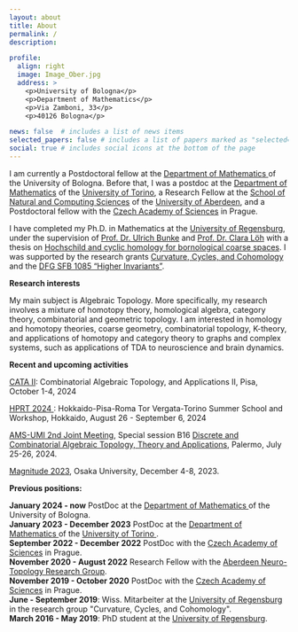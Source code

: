 ```yaml
---
layout: about
title: About
permalink: /
description:  

profile:
  align: right
  image: Image_Ober.jpg
  address: >
    <p>University of Bologna</p>
    <p>Department of Mathematics</p>
    <p>Via Zamboni, 33</p>
    <p>40126 Bologna</p>

news: false  # includes a list of news items
selected_papers: false # includes a list of papers marked as "selected={true}"
social: true # includes social icons at the bottom of the page
---
```


I am currently a Postdoctoral fellow at the <a href="https://matematica.unibo.it/it/dipartimento"> Department of Mathematics </a> of the University of Bologna. Before that, I was a postdoc at the  <a href="https://www.dipmatematica.unito.it/do/home.pl"> Department of Mathematics</a> of the 
<a href="https://www.unito.it/"> University of Torino</a>, a Research Fellow  at the
 <a href="https://www.abdn.ac.uk/ncs/index.php"> School of Natural and Computing Sciences</a> 
of the <a href="https://www.abdn.ac.uk/"> University of Aberdeen</a>, and a Postdoctoral fellow with the
<a href="http://www.avcr.cz/cs/"> Czech Academy of Sciences</a> in Prague. 


I have completed my Ph.D. in Mathematics at the <a href="http://www.uni-regensburg.de/index.html.en"> University of Regensburg</a>, 
under the supervision of 
<a href="http://www.uni-regensburg.de/Fakultaeten/nat_Fak_I/Bunke/index.html"> Prof. Dr. Ulrich Bunke</a> and 
<a href="http://www.mathematik.uni-r.de/loeh/"> Prof. Dr. Clara L&ouml;h</a> with a thesis on <a href="https://epub.uni-regensburg.de/40219/"> Hochschild and cyclic homology for bornological coarse spaces</a>. I was supported by the research grants
	<a href="http://www-app.uni-regensburg.de/Fakultaeten/MAT/GK/index.php/Main_Page"> Curvature, Cycles, and Cohomology</a> and 
	the <a href="http://www-cgi.uni-regensburg.de/Fakultaeten/MAT/sfb-higher-invariants/index.php/SFB1085"> 
	DFG SFB 1085 &#8220;Higher Invariants&#8221;</a>. 
	
	
<b>Research interests</b>	

My main subject is Algebraic Topology. More specifically, my research involves a mixture of homotopy
theory, homological algebra, category theory, combinatorial and geometric topology.
I am interested in homology and homotopy theories, coarse geometry, combinatorial topology, K-theory, and applications of homotopy and category theory to graphs and complex systems, such as applications of TDA to neuroscience and brain dynamics.

<b>Recent and upcoming activities</b>

<a href="http://www.crm.sns.it/event/532/index.html#title"> CATA II</a>: Combinatorial Algebraic Topology, and Applications II, Pisa, October 1-4, 2024

<a href="https://sites.google.com/view/hprt2024/home"> HPRT 2024 </a>: Hokkaido-Pisa-Roma Tor Vergata-Torino Summer School and Workshop, Hokkaido, August 26 - September 6, 2024

<a href="https://umi.dm.unibo.it/jm-umi-ams/social-events/"> AMS-UMI 2nd Joint Meeting</a>, Special session B16 <a href="https://sites.google.com/cimat.mx/umi-ams-discrete-alg-top/inicio?authuser=0"> Discrete and Combinatorial 
Algebraic Topology, 
Theory and Applications</a>, Palermo, July 25-26, 2024.

<a href="https://sites.google.com/view/magnitude2023/home?authuser=0"> Magnitude 2023</a>, Osaka University,  December 4-8, 2023.

<!-- <a href="https://sites.google.com/view/tdainturin/home-page"> TDA in Turin</a>, Turin, November 29, 2023 -->

<!-- <a href="http://www.crm.sns.it/event/523/index.html#title"> CATA</a>: Combinatorial Algebraic Topology, and Applications, Pisa, November 27-28, 2023 -->

<!-- <a href="https://sites.google.com/view/2023hprt/home?authuser=0"> HPRT 2023 </a>: Hokkaido-Pisa-Roma Tor Vergata-Torino Summer School and Workshop, Torino, August-September 2023 -->



<!-- <p>  Here you can find my <a href="CV.pdf">CV</a>. -->

<p class=naka><b>Previous positions:</b></p>
<b>January 2024 - now</b> PostDoc at the <a href="https://matematica.unibo.it/it/dipartimento"> Department of Mathematics </a> of the University of Bologna.
<br>
<b>January 2023 - December 2023</b> PostDoc at the <a href="https://www.dipmatematica.unito.it/do/home.pl/Home"> Department of Mathematics </a> of the <a href="https://www.unito.it/"> University of Torino </a>.
<br>
<b>September 2022 - December 2022</b> PostDoc with the <a href="http://www.avcr.cz/cs/"> Czech Academy of Sciences</a> in Prague.
<br>
<b>November 2020 - August 2022</b> Research Fellow with the <a href="https://www.abdn.ac.uk/ncs/departments/mathematics/ntg-1156.php"> Aberdeen Neuro-Topology Research Group</a>.
<br>
<b>November 2019 - October 2020</b> PostDoc with the <a href="http://www.avcr.cz/cs/"> Czech Academy of Sciences</a> in Prague.
<br>
<b>June - September 2019</b>: Wiss. Mitarbeiter at the <a href="http://www.uni-regensburg.de/index.html.en"> University of Regensburg</a> in the research group "Curvature, Cycles, and Cohomology".
<br>
<b>March 2016 - May 2019</b>: PhD student at the <a href="http://www.uni-regensburg.de/index.html.en"> University of Regensburg</a>.
<!-- <br>
<b>October 2015</b>: Master of Science in Mathematics at  University of Pisa.
<br>
<b>July 2012</b>: Bachelor of Science in Mathematics at University of Pisa. -->
<p>

